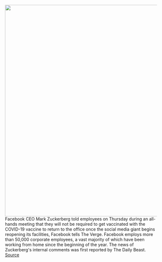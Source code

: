 <img src='https://cdn.vox-cdn.com/thumbor/WzoS5wB8Q1NeBmCH3CnMKRx3a7c=/0x0:2040x1360/1200x800/filters:focal(857x517:1183x843)/cdn.vox-cdn.com/uploads/chorus_image/image/68493747/mdoying_180118_2249_facebook_0417stills.0.jpg' width='700px' /><br/>
Facebook CEO Mark Zuckerberg told employees on Thursday during an all-hands meeting that they will not be required to get vaccinated with the COVID-19 vaccine to return to the office once the social media giant begins reopening its facilities, Facebook tells The Verge. Facebook employs more than 50,000 corporate employees, a vast majority of which have been working from home since the beginning of the year. The news of Zuckerberg's internal comments was first reported by The Daily Beast.
<a href='https://www.theverge.com/2020/12/10/22168491/facebook-covid-19-vaccine-office-return-policy-mark-zuckerberg'> Source <a/>